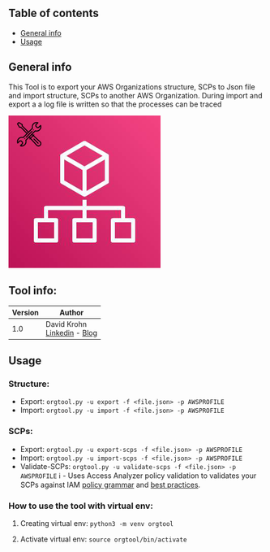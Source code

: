 ## Table of contents
* [General info](#general-info)
* [Usage](#usage)

## General info
This Tool is to export your AWS Organizations structure, SCPs to Json file and import structure, SCPs to another AWS Organization. During import and export a a log file is written so that the processes can be traced

![Example](static/orgtoolicon.jpeg)

## Tool info:
|Version |Author  | 
--- | --- |
|1.0 | David Krohn </br> [Linkedin](https://www.linkedin.com/in/daknhh/) - [Blog](https://globaldatanet.com/blog/author/david-krohn)|


## Usage

### Structure:
- Export: `orgtool.py -u export -f <file.json> -p AWSPROFILE `
- Import: `orgtool.py -u import -f <file.json> -p AWSPROFILE `
### SCPs:
- Export: `orgtool.py -u export-scps -f <file.json> -p AWSPROFILE`
- Import: `orgtool.py -u import-scps -f <file.json> -p AWSPROFILE`
- Validate-SCPs: `orgtool.py -u validate-scps -f <file.json> -p AWSPROFILE` ℹ️ - 
Uses Access Analyzer policy validation to validates your SCPs against IAM [policy grammar](https://docs.aws.amazon.com/IAM/latest/UserGuide/reference_policies_grammar.html) and [best practices](https://docs.aws.amazon.com/IAM/latest/UserGuide/best-practices.html). 
### How to use the tool with virtual env:

1. Creating virtual env: 
`python3 -m venv orgtool`

2. Activate virtual env:
`source orgtool/bin/activate`